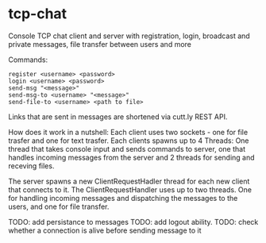 # tcp-chat

Console TCP chat client and server with registration, login, broadcast and private messages, file transfer between users
and more

Commands:

```
register <username> <password>
login <username> <password>
send-msg "<message>"
send-msg-to <username> "<message>"
send-file-to <username> <path to file>
```

Links that are sent in messages are shortened via cutt.ly REST API.

How does it work in a nutshell:
Each client uses two sockets - one for file trasfer and one for text trasfer. Each clients spawns up to 4 Threads:
One thread that takes console input and sends commands to server, one that handles incoming messages from the server and
2 threads for sending and receving files.

The server spawns a new ClientRequestHadler thread for each new client that connects to it. The ClientRequestHandler
uses up to two threads. One for handling incoming messages and dispatching the messages to the users, and one for file
transfer.

TODO: add persistance to messages
TODO: add logout ability. 
TODO: check whether a connection is alive before sending message to it
